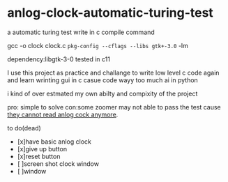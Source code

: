 # anlog-clock-automatic-turing-test
a automatic turing test write in c
compile command

gcc -o clock clock.c `pkg-config --cflags --libs gtk+-3.0` -lm

dependency:libgtk-3-0
tested in c11


I use this project as practice and challange to write low level c code again and learn wrinting gui in c
casue code wayy too much ai in python

i kind of over estmated my own abilty and compixity of the project

pro: simple to solve
con:some zoomer may not able to pass the test cause [they cannot read anlog cock anymore](https://www.telegraph.co.uk/education/2018/04/24/schools-removing-analogue-clocks-exam-halls-teenagers-unable/).

to do(dead)
- [x]have basic anlog clock
- [x]give up button
- [x]reset button
- [ ]screen shot clock window
- [ ]window 
